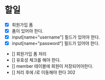 # 할일
- [x] 회원가입 폼
 - [x] 폼이 있어야 한다. 
 - [x] input[name="username"] 필드가 있어야 한다.
 - [x] input[name="password"] 필드가 있어야 한다.
- [] 회원가입 폼 처리
 - [] 유효성 체크를 해야 한다.
 - [] member 테이블에 회원이 저장되어야한다.
 - [] 처리 후에 /로 이동해야 한다 302